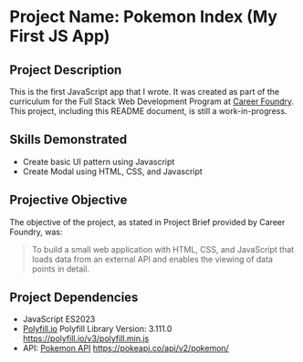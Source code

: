 # Project Name: Pokemon Index (My First JS App)

## Project Description
This is the first JavaScript app that I wrote. It was created as part of the curriculum for the Full Stack Web Development Program at [Career Foundry](https://careerfoundry.com/en/courses/become-a-web-developer/). This project, including this README document, is still a work-in-progress.

## Skills Demonstrated
+ Create basic UI pattern using Javascript
+ Create Modal using HTML, CSS, and Javascript

## Projective Objective
The objective of the project, as stated in Project Brief provided by Career Foundry, was: 
>To build a small web application with HTML, CSS, and JavaScript that loads data from an external API and enables the viewing of data points in detail.

## Project Dependencies 
+ JavaScript ES2023
+ [Polyfill.io](https://polyfill.io/) Polyfill Library Version: 3.111.0 https://polyfill.io/v3/polyfill.min.js 
+ API: [Pokemon API](https://pokeapi.co/) https://pokeapi.co/api/v2/pokemon/ 
